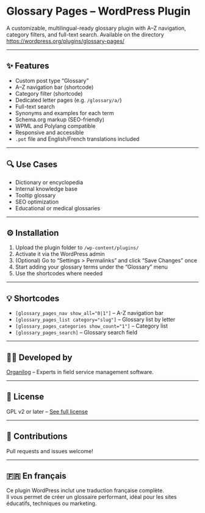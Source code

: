 # Glossary Pages – WordPress Plugin

A customizable, multilingual-ready glossary plugin with A–Z navigation, category filters, and full-text search.
Available on the directory https://wordpress.org/plugins/glossary-pages/

---

## ✨ Features

- Custom post type “Glossary”
- A–Z navigation bar (shortcode)
- Category filter (shortcode)
- Dedicated letter pages (e.g. `/glossary/a/`)
- Full-text search
- Synonyms and examples for each term
- Schema.org markup (SEO-friendly)
- WPML and Polylang compatible
- Responsive and accessible
- `.pot` file and English/French translations included

---

## 🔍 Use Cases

- Dictionary or encyclopedia
- Internal knowledge base
- Tooltip glossary
- SEO optimization
- Educational or medical glossaries

---

## ⚙️ Installation

1. Upload the plugin folder to `/wp-content/plugins/`
2. Activate it via the WordPress admin
3. (Optional) Go to “Settings > Permalinks” and click “Save Changes” once
4. Start adding your glossary terms under the “Glossary” menu
5. Use the shortcodes where needed

---

## 💡 Shortcodes

- `[glossary_pages_nav show_all="0|1"]` – A-Z navigation bar
- `[glossary_pages_list category="slug"]` – Glossary list by letter
- `[glossary_pages_categories show_count="1"]` – Category list
- `[glossary_pages_search]` – Glossary search field

---

## 🧑‍💻 Developed by

[Organilog](https://fr.organilog.com/) – Experts in field service management software.  

---

## 📜 License

GPL v2 or later – [See full license](https://www.gnu.org/licenses/gpl-2.0.html)

---

## 🤝 Contributions

Pull requests and issues welcome!

---

## 🇫🇷 En français

Ce plugin WordPress inclut une traduction française complète.  
Il vous permet de créer un glossaire performant, idéal pour les sites éducatifs, techniques ou marketing.
